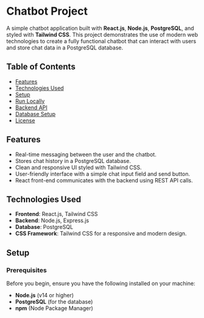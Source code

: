 # Chatbot Project

A simple chatbot application built with **React.js**, **Node.js**, **PostgreSQL**, and styled with **Tailwind CSS**. This project demonstrates the use of modern web technologies to create a fully functional chatbot that can interact with users and store chat data in a PostgreSQL database.

## Table of Contents
- [Features](#features)
- [Technologies Used](#technologies-used)
- [Setup](#setup)
- [Run Locally](#run-locally)
- [Backend API](#backend-api)
- [Database Setup](#database-setup)
- [License](#license)

## Features
- Real-time messaging between the user and the chatbot.
- Stores chat history in a PostgreSQL database.
- Clean and responsive UI styled with Tailwind CSS.
- User-friendly interface with a simple chat input field and send button.
- React front-end communicates with the backend using REST API calls.

## Technologies Used
- **Frontend**: React.js, Tailwind CSS
- **Backend**: Node.js, Express.js
- **Database**: PostgreSQL
- **CSS Framework**: Tailwind CSS for a responsive and modern design.

## Setup

### Prerequisites
Before you begin, ensure you have the following installed on your machine:
- **Node.js** (v14 or higher)
- **PostgreSQL** (for the database)
- **npm** (Node Package Manager)


